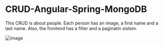 # CRUD-Angular-Spring-MongoDB
This CRUD is about people. Each person has an image, a first name and a last name. Also, the frontend has a filter and a paginatin sistem.


![image](https://github.com/brunopietra/CRUD-Angular-Spring-MongoDB/assets/80489061/08a6ba04-6efc-4f4f-90b8-571e8adb4295)
